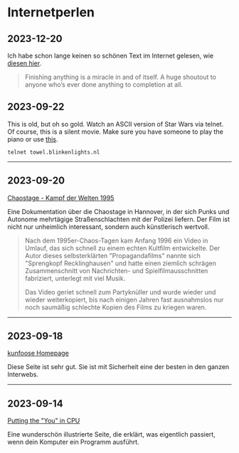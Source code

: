 # Internetperlen

## 2023-12-20
Ich habe schon lange keinen so schönen Text im Internet gelesen, wie [diesen hier](https://siddhesh.substack.com/p/projects).

> Finishing anything is a miracle in and of itself. A huge shoutout to anyone who’s ever done anything to completion at
> all.

## 2023-09-22
This is old, but oh so gold. Watch an ASCII version of Star Wars via telnet. Of course, this is a silent movie. Make
sure you have someone to play the piano or use [this](https://www.youtube.com/watch?v=dukolBPDpsk).

```
telnet towel.blinkenlights.nl
```

---

## 2023-09-20
[Chaostage - Kampf der Welten 1995](https://www.youtube.com/watch?v=4NmwaYWnYuQ)

Eine Dokumentation über die Chaostage in Hannover, in der sich Punks und Autonome mehrtägige Straßenschlachten mit der
Polizei liefern. Der Film ist nicht nur unheimlich interessant, sondern auch künstlerisch wertvoll.

> Nach dem 1995er-Chaos-Tagen kam Anfang 1996 ein Video in Umlauf, das sich schnell zu einem echten Kultfilm
> entwickelte. Der Autor dieses selbsterklärten "Propagandafilms" nannte sich "Sprengkopf Recklinghausen" und hatte
> einen ziemlich schrägen Zusammenschnitt von Nachrichten- und Spielfilmausschnitten fabriziert, unterlegt mit viel
> Musik. 
>
> Das Video geriet schnell zum Partyknüller und wurde wieder und wieder weiterkopiert, bis nach einigen Jahren fast
> ausnahmslos nur noch saumäßig schlechte Kopien des Films zu kriegen waren. 

---

## 2023-09-18
[kunfoose Homepage](https://kunfoo.org/)

Diese Seite ist sehr gut. Sie ist mit Sicherheit eine der besten in den ganzen Interwebs.

---

## 2023-09-14
[Putting the "You" in CPU](https://cpu.land/)

Eine wunderschön illustrierte Seite, die erklärt, was eigentlich passiert, wenn dein Komputer ein Programm ausführt.
